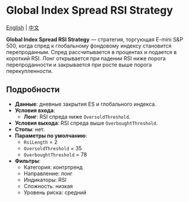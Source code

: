 # Global Index Spread RSI Strategy
[English](README.md) | [中文](README_cn.md)

**Global Index Spread RSI Strategy** — стратегия, торгующая E-mini S&P 500, когда спред к глобальному фондовому индексу становится перепроданным. Спред рассчитывается в процентах и подается в короткий RSI. Лонг открывается при падении RSI ниже порога перепроданности и закрывается при росте выше порога перекупленности.

## Подробности
- **Данные**: дневные закрытия ES и глобального индекса.
- **Условия входа**:
  - **Лонг**: RSI спреда ниже `OversoldThreshold`.
- **Условия выхода**: RSI спреда выше `OverboughtThreshold`.
- **Стопы**: нет.
- **Параметры по умолчанию**:
  - `RsiLength` = 2
  - `OversoldThreshold` = 35
  - `OverboughtThreshold` = 78
- **Фильтры**:
  - Категория: контртренд
  - Направление: лонг
  - Индикаторы: RSI
  - Сложность: низкая
  - Уровень риска: средний
